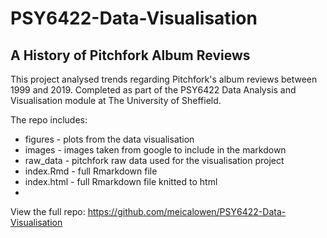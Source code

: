 # PSY6422-Data-Visualisation

## A History of Pitchfork Album Reviews
This project analysed trends regarding Pitchfork's album reviews between 1999 and 2019. Completed as part of the PSY6422 Data Analysis and Visualisation module at The University of Sheffield.

The repo includes:

* figures - plots from the data visualisation
* images - images taken from google to include in the markdown
* raw_data - pitchfork raw data used for the visualisation project
* index.Rmd - full Rmarkdown file
* index.html - full Rmarkdown file knitted to html
* 
View the full repo: https://github.com/meicalowen/PSY6422-Data-Visualisation
